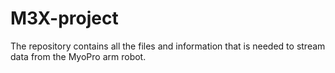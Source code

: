 # M3X-project
The repository contains all the files and information that is needed to stream data from the MyoPro arm robot. 
